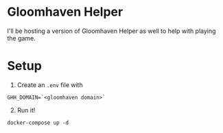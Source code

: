 # Gloomhaven Helper
I'll be hosting a version of Gloomhaven Helper as well to help with playing the game.

# Setup
1. Create an `.env` file with
```
GHH_DOMAIN=`<gloomhaven domain>`
```

2. Run it!
```
docker-compose up -d
```
